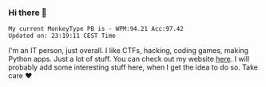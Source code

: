 ### Hi there 👋
<!-- PB START -->
```
My current MonkeyType PB is - WPM:94.21 Acc:97.42
Updated on: 23:19:11 CEST Time
```
<!-- PB END -->
I'm an IT person, just overall. I like CTFs, hacking, coding games, making Python apps. Just a lot of stuff.
You can check out my website [here](https://skill3472.github.io/).
I will probably add some interesting stuff here, when I get the idea to do so. Take care ❤️
